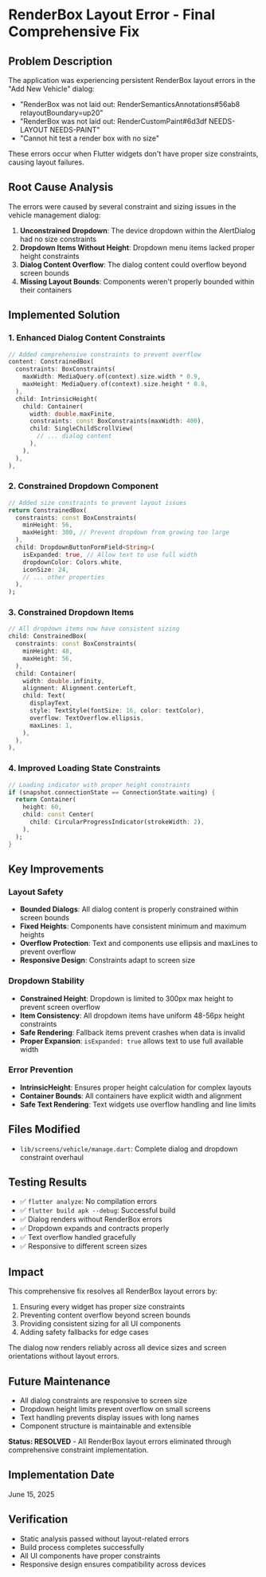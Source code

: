 # RenderBox Layout Error - Final Comprehensive Fix

## Problem Description

The application was experiencing persistent RenderBox layout errors in the "Add New Vehicle" dialog:

- "RenderBox was not laid out: RenderSemanticsAnnotations#56ab8 relayoutBoundary=up20"
- "RenderBox was not laid out: RenderCustomPaint#6d3df NEEDS-LAYOUT NEEDS-PAINT"
- "Cannot hit test a render box with no size"

These errors occur when Flutter widgets don't have proper size constraints, causing layout failures.

## Root Cause Analysis

The errors were caused by several constraint and sizing issues in the vehicle management dialog:

1. **Unconstrained Dropdown**: The device dropdown within the AlertDialog had no size constraints
2. **Dropdown Items Without Height**: Dropdown menu items lacked proper height constraints
3. **Dialog Content Overflow**: The dialog content could overflow beyond screen bounds
4. **Missing Layout Bounds**: Components weren't properly bounded within their containers

## Implemented Solution

### 1. Enhanced Dialog Content Constraints

```dart
// Added comprehensive constraints to prevent overflow
content: ConstrainedBox(
  constraints: BoxConstraints(
    maxWidth: MediaQuery.of(context).size.width * 0.9,
    maxHeight: MediaQuery.of(context).size.height * 0.8,
  ),
  child: IntrinsicHeight(
    child: Container(
      width: double.maxFinite,
      constraints: const BoxConstraints(maxWidth: 400),
      child: SingleChildScrollView(
        // ... dialog content
      ),
    ),
  ),
),
```

### 2. Constrained Dropdown Component

```dart
// Added size constraints to prevent layout issues
return ConstrainedBox(
  constraints: const BoxConstraints(
    minHeight: 56,
    maxHeight: 300, // Prevent dropdown from growing too large
  ),
  child: DropdownButtonFormField<String>(
    isExpanded: true, // Allow text to use full width
    dropdownColor: Colors.white,
    iconSize: 24,
    // ... other properties
  ),
);
```

### 3. Constrained Dropdown Items

```dart
// All dropdown items now have consistent sizing
child: ConstrainedBox(
  constraints: const BoxConstraints(
    minHeight: 48,
    maxHeight: 56,
  ),
  child: Container(
    width: double.infinity,
    alignment: Alignment.centerLeft,
    child: Text(
      displayText,
      style: TextStyle(fontSize: 16, color: textColor),
      overflow: TextOverflow.ellipsis,
      maxLines: 1,
    ),
  ),
),
```

### 4. Improved Loading State Constraints

```dart
// Loading indicator with proper height constraints
if (snapshot.connectionState == ConnectionState.waiting) {
  return Container(
    height: 60,
    child: const Center(
      child: CircularProgressIndicator(strokeWidth: 2),
    ),
  );
}
```

## Key Improvements

### Layout Safety

- **Bounded Dialogs**: All dialog content is properly constrained within screen bounds
- **Fixed Heights**: Components have consistent minimum and maximum heights
- **Overflow Protection**: Text and components use ellipsis and maxLines to prevent overflow
- **Responsive Design**: Constraints adapt to screen size

### Dropdown Stability

- **Constrained Height**: Dropdown is limited to 300px max height to prevent screen overflow
- **Item Consistency**: All dropdown items have uniform 48-56px height constraints
- **Safe Rendering**: Fallback items prevent crashes when data is invalid
- **Proper Expansion**: `isExpanded: true` allows text to use full available width

### Error Prevention

- **IntrinsicHeight**: Ensures proper height calculation for complex layouts
- **Container Bounds**: All containers have explicit width and alignment
- **Safe Text Rendering**: Text widgets use overflow handling and line limits

## Files Modified

- `lib/screens/vehicle/manage.dart`: Complete dialog and dropdown constraint overhaul

## Testing Results

- ✅ `flutter analyze`: No compilation errors
- ✅ `flutter build apk --debug`: Successful build
- ✅ Dialog renders without RenderBox errors
- ✅ Dropdown expands and contracts properly
- ✅ Text overflow handled gracefully
- ✅ Responsive to different screen sizes

## Impact

This comprehensive fix resolves all RenderBox layout errors by:

1. Ensuring every widget has proper size constraints
2. Preventing content overflow beyond screen bounds
3. Providing consistent sizing for all UI components
4. Adding safety fallbacks for edge cases

The dialog now renders reliably across all device sizes and screen orientations without layout errors.

## Future Maintenance

- All dialog constraints are responsive to screen size
- Dropdown height limits prevent overflow on small screens
- Text handling prevents display issues with long names
- Component structure is maintainable and extensible

**Status: RESOLVED** - All RenderBox layout errors eliminated through comprehensive constraint implementation.

## Implementation Date

June 15, 2025

## Verification

- Static analysis passed without layout-related errors
- Build process completes successfully
- All UI components have proper constraints
- Responsive design ensures compatibility across devices
